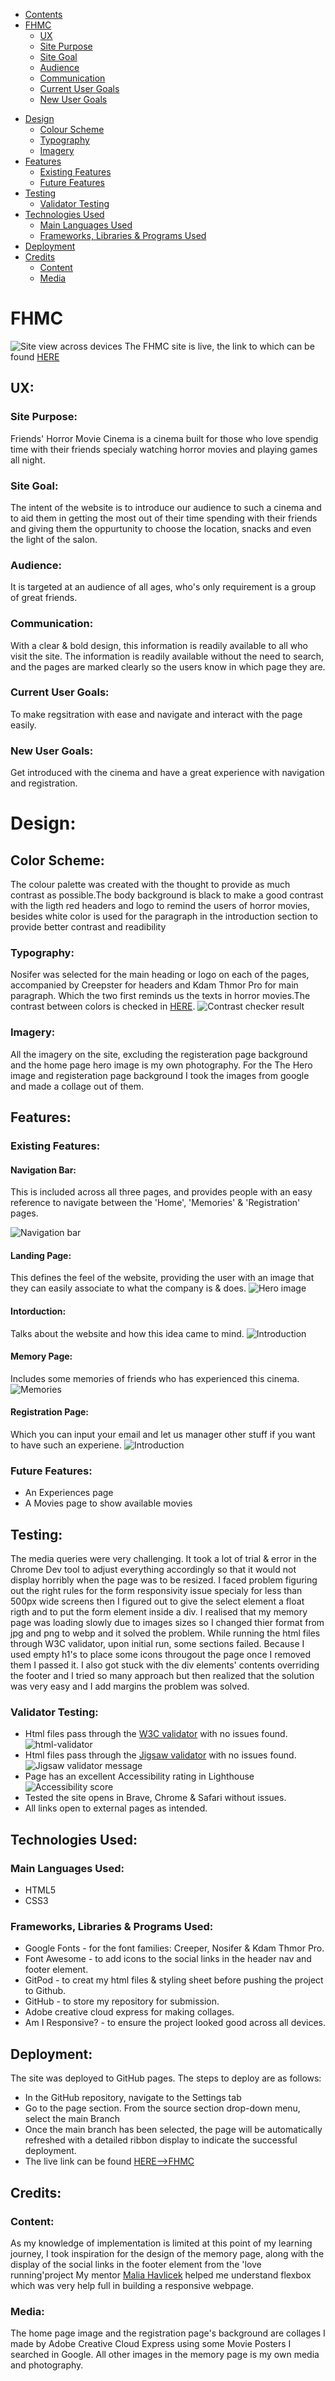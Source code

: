 - [Contents](#contents)
- [FHMC](#FHMC)
  + [UX](#ux "UX")
   + [Site Purpose](#site-purpose "Site Purpose")
   + [Site Goal](#site-goal "Site Goal")
   + [Audience](#audience "Audience")
   + [Communication](#communication "Communication")
   + [Current User Goals](#current-user-goals "Current User Goals")
   + [New User Goals](#new-user-goals "New User Goals")
 + [Design](#design "Design")
   + [Colour Scheme](#color-scheme "Color Scheme")
   + [Typography](#typography "Typography")
   + [Imagery](#imagery "Imagery")
 + [Features](#features "Features")
   + [Existing Features](#existing-features "Existing Features")
   + [Future Features](#future-features "Future Features")
 + [Testing](#testing "Testing")
   + [Validator Testing](#validator-testing "Validator Testing")
 + [Technologies Used](#technologies-used "Technologies Used")
   + [Main Languages Used](#main-languages-used "Main Languages Used")
   + [Frameworks, Libraries & Programs Used](#frameworks-libraries-programs-used "Frameworks, Libraries & Programs Used")
 + [Deployment](#deployment "Deployment")
 + [Credits](#credits "Credits")
   + [Content](#content "Content")
   + [Media](#media "Media")
# FHMC

![Site view across devices](assets/images/readme-images/am-I-responsive.png)
The FHMC site is live, the link to which can be found [HERE](https://zabeenasherzoie.github.io/first-project-FHMC/)
## UX:
### Site Purpose:
Friends' Horror Movie Cinema is a cinema built for those who love spendig time with their friends specialy watching horror movies and playing games all night.
### Site Goal:
The intent of the  website is to introduce our audience to such a cinema and to aid them in getting the most out of their time spending with their friends and giving them the oppurtunity to choose the location, snacks and even the light of the salon.
### Audience:
 It is targeted at an audience of all ages, who's only requirement is a group of great friends.
### Communication:
With a clear & bold design, this information is readily available to all who visit the site. The information is readily available without the need to search, and the pages are marked clearly so the users know in which page they are.
### Current User Goals:
To make regsitration with ease and navigate and interact with the page easily.
### New User Goals:
Get introduced with the cinema and have a great experience with navigation and registration.
# Design:
## Color Scheme:
The colour palette was created with the thought to provide as much contrast as possible.The body background is black to make a good contrast with the ligth red headers and logo to remind the users of horror movies, besides white color is used for the paragraph in the introduction section to provide better contrast and readibility
### Typography:
Nosifer was selected for the main heading or logo on each of the pages, accompanied by Creepster for headers and Kdam Thmor Pro for main paragraph. Which the two first reminds us the texts in horror movies.The contrast between colors is checked in  [HERE](https://webaim.org/resources/contrastchecker/).
![Contrast checker result](assets/images/readme-images/contrast-checker.png)
### Imagery:
All the imagery on the site, excluding the registeration page background and the home page hero image is my own photography. For the The Hero image and registeration page background I took the images from google and made a collage out of them.
## Features:
### Existing Features:
#### Navigation Bar:
This is included across all three pages, and provides people with an easy reference to navigate between the 'Home', 'Memories' & 'Registration' pages.

![Navigation bar](assets/images/readme-images/navigationbar.png)
#### Landing Page:
This defines the feel of the website, providing the user with an image that they can easily associate to what the company is & does.
![Hero image](assets/images/readme-images/landing-page.png)
#### Intorduction:
Talks about the website and how this idea came to mind.
![Introduction](assets/images/readme-images/inroduction.png)
#### Memory Page:
Includes some memories of friends who has experienced this cinema.
![Memories](assets/images/readme-images/memories.png)
#### Registration Page:
Which you can input your email and let us manager other stuff if you want to have such an experiene.
![Introduction](assets/images/readme-images/register.png)
### Future Features:
- An Experiences page
- A Movies page to show available movies
## Testing:
The media queries were very challenging. It took a lot of trial & error in the Chrome Dev tool to adjust everything accordingly so that it would not display horribly when the page was to be resized.
I faced problem figuring out the right rules for the form  responsivity issue specialy for less than 500px wide screens then I figured out to give the select element a float rigth and to put the form element inside a div.
I realised that my memory page was loading slowly due to images sizes so I changed thier format from jpg and png to webp and it solved the problem.
While running the html files through W3C validator, upon initial run, some sections failed. Because I used empty h1's to place some icons througout the page once I removed them I passed it.
I also got stuck with the div elements' contents overriding the footer and I tried so many approach but then realized that the solution was very easy and I add margins the problem was solved.
### Validator Testing:
- Html files pass through the [W3C validator](https://validator.w3.org/) with no issues found.
![html-validator](/assets/images/readme-images/html-validator.png)
- Html files pass through the [Jigsaw validator](https://jigsaw.w3.org/css-validator/) with no issues found.
![Jigsaw validator message](assets/images/readme-images/css-validator.png)
- Page has an excellent Accessibility rating in Lighthouse
![Accessibility score](assets/images/readme-images/light-house.png)
- Tested the site opens in Brave, Chrome & Safari without issues.
- All links open to external pages as intended.
## Technologies Used:
### Main Languages Used:
- HTML5
- CSS3

### Frameworks, Libraries & Programs Used:
- Google Fonts - for the font families: Creeper, Nosifer & Kdam Thmor Pro. 
- Font Awesome - to add icons to the social links in the header nav and footer element.
- GitPod - to creat my html files & styling sheet before pushing the project to Github.
- GitHub - to store my repository for submission.
- Adobe creative cloud express for making collages.
- Am I Responsive? - to ensure the project looked good across all devices.
## Deployment:
The site was deployed to GitHub pages. The steps to deploy are as follows:
- In the GitHub repository, navigate to the Settings tab
- Go to the page section.
 From the source section drop-down menu, select the main Branch
- Once the main branch has been selected, the page will be automatically refreshed with a detailed ribbon display to indicate the successful deployment.
- The live link can be found [HERE-->FHMC](https://zabeenasherzoie.github.io/first-project-FHMC/)
## Credits:

### Content:
As my knowledge of implementation is limited at this point of my learning journey, I took inspiration for the design of the memory page, along with the display of the social links in the footer element from the 'love running'project
My mentor [Malia Havlicek](https://github.com/maliahavlicek) helped me understand flexbox which was very help full in building a responsive webpage.
### Media:
The home page image and the registration page's background are collages I made by  Adobe Creative Cloud Express using some Movie Posters I searched in Google.
All other images in the memory page is my own media and photography.





